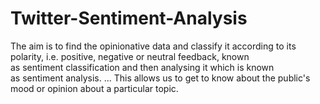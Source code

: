 # Twitter-Sentiment-Analysis
The aim is to find the opinionative data and classify it according to its polarity, i.e. positive, negative or neutral feedback, known as sentiment classification and then analysing it which is known as sentiment analysis. ... This allows us to get to know about the public's mood or opinion about a particular topic.

